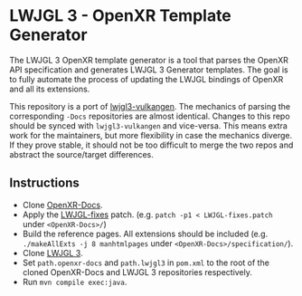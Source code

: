 LWJGL 3 - OpenXR Template Generator
===================================

The LWJGL 3 OpenXR template generator is a tool that parses the OpenXR API
specification and generates LWJGL 3 Generator templates. The goal is to
fully automate the process of updating the LWJGL bindings of OpenXR and all
its extensions.

This repository is a port of [lwjgl3-vulkangen](https://github.com/LWJGL/lwjgl3-vulkangen).
The mechanics of parsing the corresponding `-Docs` repositories are almost identical.
Changes to this repo should be synced with `lwjgl3-vulkangen` and vice-versa.
This means extra work for the maintainers, but more flexibility in case the mechanics diverge.
If they prove stable, it should not be too difficult to merge the two repos and abstract the source/target differences.

Instructions
------------

- Clone [OpenXR-Docs](https://github.com/KhronosGroup/OpenXR-Docs.git).
- Apply the [LWJGL-fixes](https://github.com/LWJGL/lwjgl3-openxrgen/blob/master/LWJGL-fixes.patch) patch. (e.g. `patch -p1 < LWJGL-fixes.patch` under `<OpenXR-Docs>/`)
- Build the reference pages. All extensions should be included (e.g. `./makeAllExts -j 8 manhtmlpages` under `<OpenXR-Docs>/specification/`).
- Clone [LWJGL 3](https://github.com/LWJGL/lwjgl3.git).
- Set `path.openxr-docs` and `path.lwjgl3` in `pom.xml` to the root of the cloned OpenXR-Docs and LWJGL 3 repositories respectively.
- Run `mvn compile exec:java`.